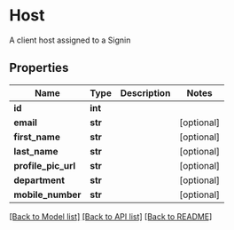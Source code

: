 # Host

A client host assigned to a Signin

## Properties
Name | Type | Description | Notes
------------ | ------------- | ------------- | -------------
**id** | **int** |  | 
**email** | **str** |  | [optional] 
**first_name** | **str** |  | [optional] 
**last_name** | **str** |  | [optional] 
**profile_pic_url** | **str** |  | [optional] 
**department** | **str** |  | [optional] 
**mobile_number** | **str** |  | [optional] 

[[Back to Model list]](../README.md#documentation-for-models) [[Back to API list]](../README.md#documentation-for-api-endpoints) [[Back to README]](../README.md)



